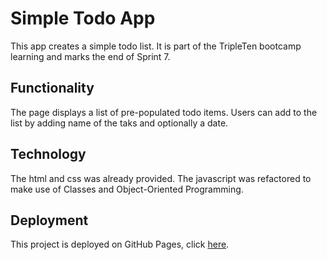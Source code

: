 # Simple Todo App

This app creates a simple todo list. It is part of the TripleTen bootcamp learning and marks the end of Sprint 7.

## Functionality

The page displays a list of pre-populated todo items. Users can add to the list by adding name of the taks and optionally a date.

## Technology

The html and css was already provided. The javascript was refactored to make use of Classes and Object-Oriented Programming.

## Deployment

This project is deployed on GitHub Pages, click [here](https://nini2nis.github.io/se_project_todo-app/).
